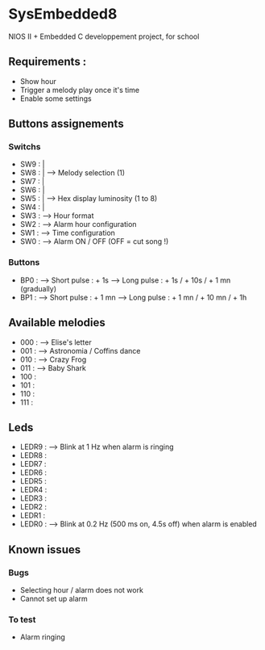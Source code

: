 # SysEmbedded8

NIOS II + Embedded C developpement project, for school

## Requirements : 
- Show hour
- Trigger a melody play once it's time
- Enable some settings

## Buttons assignements

### Switchs
- SW9 : 	|
- SW8 : 	| 	--> Melody selection (1)
- SW7 : 	|
- SW6 : 	|
- SW5 : 	|	--> Hex display luminosity (1 to 8)
- SW4 : 	|
- SW3 : 		--> Hour format	
- SW2 : 		--> Alarm hour configuration
- SW1 : 		--> Time configuration
- SW0 : 		--> Alarm ON / OFF (OFF = cut song !)

### Buttons
- BP0 :			--> Short pulse : 	+ 1s
				--> Long pulse :  	+ 1s / + 10s / + 1 mn (gradually)
- BP1 : 		--> Short pulse : 	+ 1 mn
				--> Long pulse :	+ 1 mn / + 10 mn / + 1h

## Available melodies
- 000 :			--> Elise's letter
- 001 :			--> Astronomia / Coffins dance
- 010 : 		--> Crazy Frog
- 011 :			--> Baby Shark
- 100 :
- 101 : 
- 110 : 
- 111 : 

## Leds
- LEDR9 :		--> Blink at 1 Hz when alarm is ringing
- LEDR8 : 
- LEDR7 : 
- LEDR6 :
- LEDR5 :
- LEDR4 :
- LEDR3 :
- LEDR2 :
- LEDR1 :
- LEDR0 :		--> Blink at 0.2 Hz (500 ms on, 4.5s off) when alarm is enabled

## Known issues
### Bugs
- Selecting hour / alarm does not work
- Cannot set up alarm

### To test
- Alarm ringing

